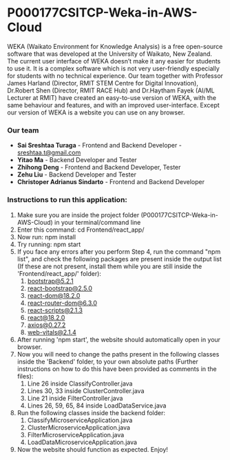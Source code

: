 # P000177CSITCP-Weka-in-AWS-Cloud

WEKA (Waikato Environment for Knowledge Analysis) is a free open-source software that was developed at the University of Waikato, New Zealand.
The current user interface of WEKA doesn’t make it any easier for students to use it. It is a complex software which is not very user-friendly especially for students with no technical experience.
Our team together with Professor James Harland (Director, RMIT STEM Centre for Digital Innovation), Dr.Robert Shen (Director, RMIT RACE Hub) and Dr.Haytham Fayek (AI/ML Lecturer at RMIT) have created an easy-to-use version of WEKA, with the same behaviour and features, and with an improved user-interface.
Except our version of WEKA is a website you can use on any browser.

### Our team
* **Sai Sreshtaa Turaga** - Frontend and Backend Developer - sreshtaa.t@gmail.com
* **Yitao Ma** - Backend Developer and Tester 
* **Zhihong Deng** - Frontend and Backend Developer, Tester 
* **Zehu Liu** - Backend Developer and Tester 
* **Christoper Adrianus Sindarto** - Frontend and Backend Developer 

### Instructions to run this application:
1. Make sure you are inside the project folder (P000177CSITCP-Weka-in-AWS-Cloud) in your terminal/command line 
2. Enter this command: cd Frontend/react_app/
3. Now run: npm install
4. Try running: npm start
5. If you face any errors after you perform Step 4, run the command "npm list", 
and check the following packages are present inside the output list 
(If these are not present, install them while you are still inside the 'Frontend/react_app/' folder):
   1. bootstrap@5.2.1
   2. react-bootstrap@2.5.0
   3. react-dom@18.2.0
   4. react-router-dom@6.3.0
   5. react-scripts@2.1.3
   6. react@18.2.0
   7. axios@0.27.2
   8. web-vitals@2.1.4
6. After running 'npm start', the website should automatically open in your browser.
7. Now you will need to change the paths present in the following classes inside the 'Backend' folder, 
to your own absolute paths (Further instructions on how to do this have been provided as comments in the files):
   1. Line 26 inside ClassifyController.java
   2. Lines 30, 33 inside ClusterController.java
   3. Line 21 inside FilterController.java
   4. Lines 26, 59, 65, 84 inside LoadDataService.java
8. Run the following classes inside the backend folder:
   1. ClassifyMicroserviceApplication.java
   2. ClusterMicroserviceApplication.java
   3. FilterMicroserviceApplication.java
   4. LoadDataMicroserviceApplication.java
9. Now the website should function as expected. Enjoy!